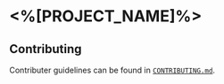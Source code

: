 # <%[PROJECT_NAME]%>



## Contributing

Contributer guidelines can be found in [`CONTRIBUTING.md`](./CONTRIBUTING.md).
